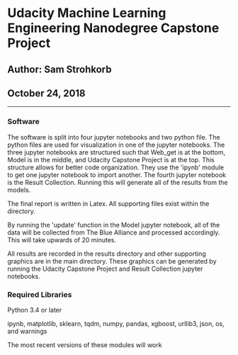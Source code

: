 # Udacity Machine Learning Engineering Nanodegree Capstone Project
## Author: Sam Strohkorb
## October 24, 2018
***
### Software
The software is split into four jupyter notebooks and two python file. The python files are used for visualization in one of the jupyter notebooks. The three jupyter notebooks are structured such that Web_get is at the bottom, Model is in the middle, and Udacity Capstone Project is at the top. This structure allows for better code organization. They use the 'ipynb' module to get one jupyter notebook to import another. The fourth jupyter notebook is the Result Collection. Running this will generate all of the results from the models.

The final report is written in Latex. All supporting files exist within the directory.

By running the 'update' function in the Model jupyter notebook, all of the data will be collected from The Blue Alliance and processed accordingly. This will take upwards of 20 minutes.

All results are recorded in the results directory and other supporting graphics are in the main directory. These graphics can be generated by running the Udacity Capstone Project and Result Collection jupyter notebooks.
### Required Libraries
Python 3.4 or later

ipynb, matplotlib, sklearn, tqdm, numpy, pandas, xgboost, urllib3, json, os, and warnings

The most recent versions of these modules will work